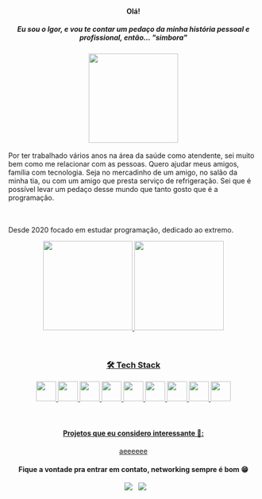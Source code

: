 <div align="center">
  <h4>Olá!</h4>
  <h5>Eu sou o Igor, e vou te contar um pedaço da minha história pessoal e profissional, então... "simbora"</h5>
  <img height="180em" src="https://media.giphy.com/media/3oriOiizS4Pmofj46A/giphy.gif"/>
</div>

</br>
Por ter trabalhado vários anos na área da saúde como atendente, sei muito bem como me relacionar com as pessoas.
Quero ajudar meus amigos, família com tecnologia. Seja no mercadinho de um amigo, no salão da minha tia, ou com um amigo que presta serviço de refrigeração. Sei que é possível levar um pedaço desse mundo que tanto gosto que é a programação.

</br></br>
Desde 2020 focado em estudar programação, dedicado ao extremo.

<div align="center">
  <a href="https://github.com/igoraraujocruz">
  <img height="180em" src="https://github-readme-stats.vercel.app/api?username=igoraraujocruz&show_icons=true&theme=dark&include_all_commits=true&count_private=true"/>
  <img height="180em" src="https://github-readme-stats.vercel.app/api/top-langs/?username=igoraraujocruz&layout=compact&langs_count=7&theme=dark"/>
</div>
  </br>
  </br>

<div align="center">
  <h3>🛠 Tech Stack</h3>
 <img width="40" src="https://cdn.jsdelivr.net/gh/devicons/devicon/icons/html5/html5-plain-wordmark.svg" />
 <img width="40" src="https://cdn.jsdelivr.net/gh/devicons/devicon/icons/css3/css3-plain-wordmark.svg" />
 <img width="40" src="https://cdn.jsdelivr.net/gh/devicons/devicon/icons/javascript/javascript-plain.svg" />
 <img width="40" src="https://cdn.jsdelivr.net/gh/devicons/devicon/icons/typescript/typescript-original.svg" />
 <img width="40" src="https://cdn.jsdelivr.net/gh/devicons/devicon/icons/react/react-original-wordmark.svg" />
 <img width="40" src="https://cdn.jsdelivr.net/gh/devicons/devicon/icons/nodejs/nodejs-original-wordmark.svg" />
 <img width="40" src="https://cdn.jsdelivr.net/gh/devicons/devicon/icons/postgresql/postgresql-original-wordmark.svg" />
 <img width="40" src="https://cdn.jsdelivr.net/gh/devicons/devicon/icons/docker/docker-original-wordmark.svg" />
 <img width="40" src="https://cdn.jsdelivr.net/gh/devicons/devicon/icons/git/git-original-wordmark.svg" />
</div>
<br>

</br>
<div align="center">
  <h4 align="center">Projetos que eu considero interessante 🤖:</h4>
  <a href=“http://exemplo.com/“><p>aeeeeee</p></a>
</div>  

<h4 align="center">Fique a vontade pra entrar em contato, networking sempre é bom  😁</h4>

<p align="center">  
&nbsp; <a href="https://www.linkedin.com/in/igor-araujo-cruz-84a89111b/" target="_blank" rel="noopener noreferrer"><img src="https://img.shields.io/badge/linkedin-%230077B5.svg?&style=for-the-badge&logo=linkedin&logoColor=white" /></a>
&nbsp; <a href="mailto:igoraraujocruzz@gmail.com" target="_blank" rel="noopener noreferrer"><img src="https://img.shields.io/badge/-Gmail-c14438?style=for-the-badge&logo=Gmail&logoColor=white&link=mailto:seu_email" /></a>
</p>
